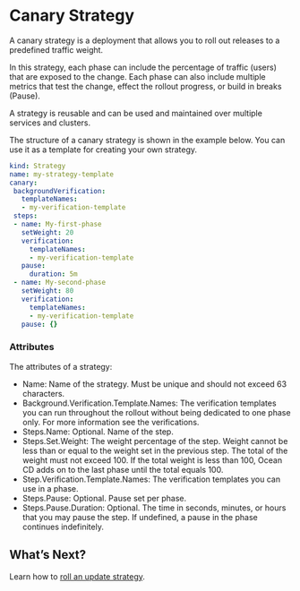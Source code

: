 # Canary Strategy

A canary strategy is a deployment that allows you to roll out releases to a predefined traffic weight.

In this strategy, each phase can include the percentage of traffic (users) that are exposed to the change. Each phase can also include multiple metrics that test the change, effect the rollout progress, or build in breaks (Pause).  

A strategy is reusable and can be used and maintained over multiple services and clusters.

The structure of a canary strategy is shown in the example below. You can use it as a template for creating your own strategy.  

```yaml
kind: Strategy
name: my-strategy-template
canary:
 backgroundVerification:
   templateNames:
   - my-verification-template
 steps:
 - name: My-first-phase
   setWeight: 20
   verification:
     templateNames:
     - my-verification-template
   pause:
     duration: 5m
 - name: My-second-phase
   setWeight: 80
   verification:
     templateNames:
     - my-verification-template
   pause: {}
```

### Attributes

The attributes of a strategy:

* Name: Name of the strategy. Must be unique and should not exceed 63 characters.
* Background.Verification.Template.Names: The verification templates you can run throughout the rollout without being dedicated to one phase only. For more information see the verifications.
* Steps.Name: Optional. Name of the step.
* Steps.Set.Weight: The weight percentage of the step. Weight cannot be less than or equal to the weight set in the previous step. The total of the weight must not exceed 100. If the total weight is less than 100, Ocean CD adds on to the last phase until the total equals 100.  
* Step.Verification.Template.Names: The verification templates you can use in a phase.
* Steps.Pause: Optional. Pause set per phase.
* Steps.Pause.Duration: Optional. The time in seconds, minutes, or hours that you may pause the step. If undefined, a pause in the phase continues indefinitely.

## What’s Next?

Learn how to [roll an update strategy](ocean-cd/getting-started/rollout-entities/rolloutspec).  
